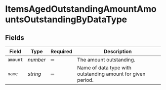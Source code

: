 # ItemsAgedOutstandingAmountAmountsOutstandingByDataType


## Fields

| Field                                                       | Type                                                        | Required                                                    | Description                                                 |
| ----------------------------------------------------------- | ----------------------------------------------------------- | ----------------------------------------------------------- | ----------------------------------------------------------- |
| `amount`                                                    | *number*                                                    | :heavy_minus_sign:                                          | The amount outstanding.                                     |
| `name`                                                      | *string*                                                    | :heavy_minus_sign:                                          | Name of data type with outstanding amount for given period. |